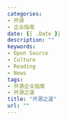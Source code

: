 ```yaml
---
categories:
- 开源
- 企业指南 
date: {{ .Date }}
description: ""
keywords:
- Open Source
- Culture
- Reading
- News
tags:
- 开源企业指南
- 开源之道
title: "开源之道"
url: ""
---
```

